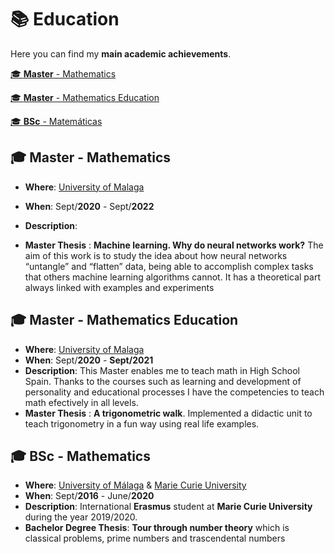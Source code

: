 # 📚 Education

Here you can find my **main academic achievements**. 

<!-- no toc -->
[🎓 **Master** - Mathematics](#master-mathematics)
<!-- no toc -->
[🎓 **Master** - Mathematics Education](#master-mathematics-education)
<!-- no toc -->
[🎓 **BSc** - Matemáticas](#bsc-Mathematics)

## 🎓 **Master** - Mathematics
<!-- ![UMA](https://upload.wikimedia.org/wikipedia/en/1/1b/Seal_University_of_M%C3%A1laga.png) -->

- **Where**: [University of Malaga](https://www.uma.es/)
- **When**: Sept/**2020** - Sept/**2022**
- **Description**: 
  
- **Master Thesis** :  **Machine learning. Why do neural networks work?** The aim of this work is to study the idea about how neural networks “untangle” and “flatten” data, being able to accomplish complex tasks that others machine learning algorithms cannot. It has a theoretical part always linked with examples and experiments
## 🎓 **Master** -  Mathematics Education

- **Where**: [University of Malaga](https://www.uma.es/)
- **When**: Sept/**2020** - **Sept/2021**
- **Description**: This Master enables me to teach math in High School Spain. Thanks to the courses such as learning and development of personality and  educational processes I have the competencies to teach math efectively in all levels. 
- **Master Thesis** : **A trigonometric walk**. Implemented a didactic unit to teach trigonometry in a fun way using real life examples. 

 
## 🎓 **BSc** - Mathematics

- **Where**: [University of Málaga](https://www.uma.es) & [Marie Curie University](https://www.umcs.pl/en/)
- **When**: Sept/**2016** - June/**2020**
- **Description**: International **Erasmus** student at **Marie Curie University** during the year 2019/2020.
- **Bachelor Degree Thesis**: **Tour through number theory** which is classical problems, prime numbers and trascendental numbers

